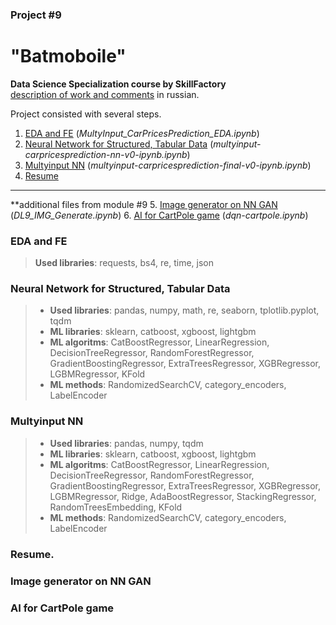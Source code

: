 ### Project #9 
# "Batmoboile"   
**Data Science Specialization course by SkillFactory**   
[description of work and comments](https://github.com/SergeiKroupen/SF/blob/master/module_9/readme_ru.md) in russian. 

Project consisted with several steps. 

1. [EDA and FE](#eda) (*MultyInput_CarPricesPrediction_EDA.ipynb*)
2. [Neural Network for Structured, Tabular Data](#tdnn) (*multyinput-carpricesprediction-nn-v0-ipynb.ipynb*)
3. [Multyinput NN](#dlmm) (*multyinput-carpricesprediction-final-v0-ipynb.ipynb*)
4. [Resume](#estimate)
----
**additional files from module #9
5. [Image generator on NN GAN](#gan) (*DL9_IMG_Generate.ipynb*)
6. [AI for CartPole game](#ai) (*dqn-cartpole.ipynb*)

### <a name="eda"></a>EDA and FE

> **Used libraries**: requests, bs4, re, time, json

### <a name="tdnn"></a> Neural Network for Structured, Tabular Data

> * **Used libraries**: pandas, numpy, math, re, seaborn, tplotlib.pyplot, tqdm
> * **ML libraries**: sklearn, catboost, xgboost, lightgbm
> * **ML algoritms**: CatBoostRegressor, LinearRegression, DecisionTreeRegressor, RandomForestRegressor, GradientBoostingRegressor, ExtraTreesRegressor, XGBRegressor, LGBMRegressor, KFold
> * **ML methods**: RandomizedSearchCV, category_encoders, LabelEncoder

### <a name="dlnn"></a> Multyinput NN

> * **Used libraries**: pandas, numpy, tqdm
> * **ML libraries**: sklearn, catboost, xgboost, lightgbm
> * **ML algoritms**: CatBoostRegressor, LinearRegression, DecisionTreeRegressor, RandomForestRegressor, GradientBoostingRegressor, ExtraTreesRegressor, XGBRegressor, LGBMRegressor, Ridge, AdaBoostRegressor, StackingRegressor, RandomTreesEmbedding, KFold
> * **ML methods**: RandomizedSearchCV, category_encoders, LabelEncoder

### <a name="estimate"></a> Resume.


### <a name="gan"></a> Image generator on NN GAN


### <a name="ai"></a>AI for CartPole game

